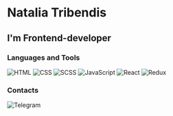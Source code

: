 # Natalia Tribendis

## I'm Frontend-developer

### Languages and Tools
![HTML](https://img.shields.io/badge/-HTML-E65100?style=fot-the-badge&logo=HTML&logoColor=E65100)
![CSS](https://img.shields.io/badge/-CSS-2D98D4?style=fot-the-badge&logo=CSS&logoColor=2D98D4)
![SCSS](https://img.shields.io/badge/-SCSS-C76495?style=fot-the-badge&logo=SCSS&logoColor=2D98D4)
![JavaScript](https://img.shields.io/badge/-JavaScript-090909?style=fot-the-badge&logo=JavaScript&logoColor=FBD60B)
![React](https://img.shields.io/badge/-React-090909?style=fot-the-badge&logo=React&logoColor=4E7AB5)
![Redux](https://img.shields.io/badge/-Redux-090909?style=fot-the-badge&logo=Redux&logoColor=6C4EB0)

### Contacts
![Telegram](https://img.shields.io/badge/-Telegram-090909?style=fot-the-badge&logo=Telegram&logoColor=29B6F6)


<!--
### Hi there 👋

**Natali0258/Natali0258** is a ✨ _special_ ✨ repository because its `README.md` (this file) appears on your GitHub profile.

Here are some ideas to get you started:

- 🔭 I’m currently working on ...
- 🌱 I’m currently learning ...
- 👯 I’m looking to collaborate on ...
- 🤔 I’m looking for help with ...
- 💬 Ask me about ...
- 📫 How to reach me: ...
- 😄 Pronouns: ...
- ⚡ Fun fact: ...
-->
